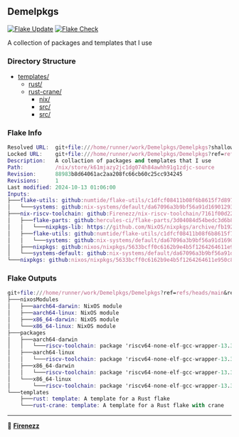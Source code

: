 ## Demelpkgs

[![Flake Update](https://github.com/Firenezz/Demelpkgs/actions/workflows/flake-update.yml/badge.svg)](https://github.com/Firenezz/Demelpkgs/blob/main/.github/workflows/flake-update.yml)
[![Flake Check](https://github.com/Firenezz/Demelpkgs/actions/workflows/flake-check.yml/badge.svg)](https://github.com/Firenezz/Demelpkgs/blob/main/.github/workflows/flake-check.yml)

A collection of packages and templates that I use
### Directory Structure

- [templates/](templates/)
  - [rust/](templates/rust/)
  - [rust-crane/](templates/rust-crane/)
    - [nix/](templates/rust-crane/nix/)
    - [src/](templates/rust-crane/src/)
    - [src/](templates/rust/src/)

### Flake Info

```nix
Resolved URL:  git+file:///home/runner/work/Demelpkgs/Demelpkgs?shallow=1
Locked URL:    git+file:///home/runner/work/Demelpkgs/Demelpkgs?ref=refs/heads/main&rev=88983b8d64061ac2aa208fc66cb60c25cc934245&shallow=1
Description:   A collaction of packages and templates that I use
Path:          /nix/store/k61mjazy2jc1dg074h84awhh91g1zdjc-source
Revision:      88983b8d64061ac2aa208fc66cb60c25cc934245
Revisions:     1
Last modified: 2024-10-13 01:06:00
Inputs:
├───flake-utils: github:numtide/flake-utils/c1dfcf08411b08f6b8615f7d8971a2bfa81d5e8a (2024-09-17 08:14:13)
│   └───systems: github:nix-systems/default/da67096a3b9bf56a91d16901293e51ba5b49a27e (2023-04-09 08:27:08)
├───nix-riscv-toolchain: github:Firenezz/nix-riscv-toolchain/7161f00d2207afb1884471ab4997ada3dbc5cdc6 (2024-10-13 00:42:59)
│   ├───flake-parts: github:hercules-ci/flake-parts/3d04084d54bedc3d6b8b736c70ef449225c361b1 (2024-10-01 23:41:57)
│   │   └───nixpkgs-lib: https://github.com/NixOS/nixpkgs/archive/fb192fec7cc7a4c26d51779e9bab07ce6fa5597a.tar.gz?narHash=sha256-0xHYkMkeLVQAMa7gvkddbPqpxph%2BhDzdu1XdGPJR%2BOs%3D (2024-10-01 23:35:35)
│   ├───flake-utils: github:numtide/flake-utils/c1dfcf08411b08f6b8615f7d8971a2bfa81d5e8a (2024-09-17 08:14:13)
│   │   └───systems: github:nix-systems/default/da67096a3b9bf56a91d16901293e51ba5b49a27e (2023-04-09 08:27:08)
│   ├───nixpkgs: github:nixos/nixpkgs/5633bcff0c6162b9e4b5f1264264611e950c8ec7 (2024-10-09 16:51:18)
│   └───systems-default: github:nix-systems/default/da67096a3b9bf56a91d16901293e51ba5b49a27e (2023-04-09 08:27:08)
└───nixpkgs: github:nixos/nixpkgs/5633bcff0c6162b9e4b5f1264264611e950c8ec7 (2024-10-09 16:51:18)

```

### Flake Outputs

```nix
git+file:///home/runner/work/Demelpkgs/Demelpkgs?ref=refs/heads/main&rev=88983b8d64061ac2aa208fc66cb60c25cc934245&shallow=1
├───nixosModules
│   ├───aarch64-darwin: NixOS module
│   ├───aarch64-linux: NixOS module
│   ├───x86_64-darwin: NixOS module
│   └───x86_64-linux: NixOS module
├───packages
│   ├───aarch64-darwin
│   │   └───riscv-toolchain: package 'riscv64-none-elf-gcc-wrapper-13.3.0'
│   ├───aarch64-linux
│   │   └───riscv-toolchain: package 'riscv64-none-elf-gcc-wrapper-13.3.0'
│   ├───x86_64-darwin
│   │   └───riscv-toolchain: package 'riscv64-none-elf-gcc-wrapper-13.3.0'
│   └───x86_64-linux
│       └───riscv-toolchain: package 'riscv64-none-elf-gcc-wrapper-13.3.0'
└───templates
    ├───rust: template: A template for a Rust flake
    └───rust-crane: template: A template for a Rust flake with crane

```

---

👤 [**Firenezz**](https://github.com/Firenezz)

